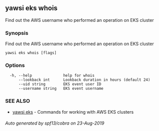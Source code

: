 ## yawsi eks whois

Find out the AWS username who performed an operation on EKS cluster

### Synopsis


Find out the AWS username who performed an operation on EKS cluster

```
yawsi eks whois [flags]
```

### Options

```
  -h, --help              help for whois
      --lookback int      Lookback duration in hours (default 24)
      --uid string        EKS event user ID
      --username string   EKS event username
```

### SEE ALSO
* [yawsi eks](yawsi_eks.md)	 - Commands for working with AWS EKS clusters

###### Auto generated by spf13/cobra on 23-Aug-2019
